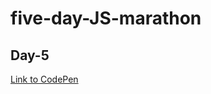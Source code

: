 # five-day-JS-marathon

## Day-5
[Link to CodePen](https://codepen.io/mike-prybytkin-the-solid/pen/XWyRGgY)